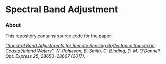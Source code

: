 # Spectral Band Adjustment 

### About
This repository contains source code for the paper:

<i>["Spectral Band Adjustments for Remote Sensing Reflectance Spectra in Coastal/Inland Waters"](https://www.osapublishing.org/oe/abstract.cfm?uri=oe-25-23-28650).
N. Pahlevan, B. Smith, C. Binding, D. M. O'Donnell. Opt. Express 25, 28650-28667 (2017).


